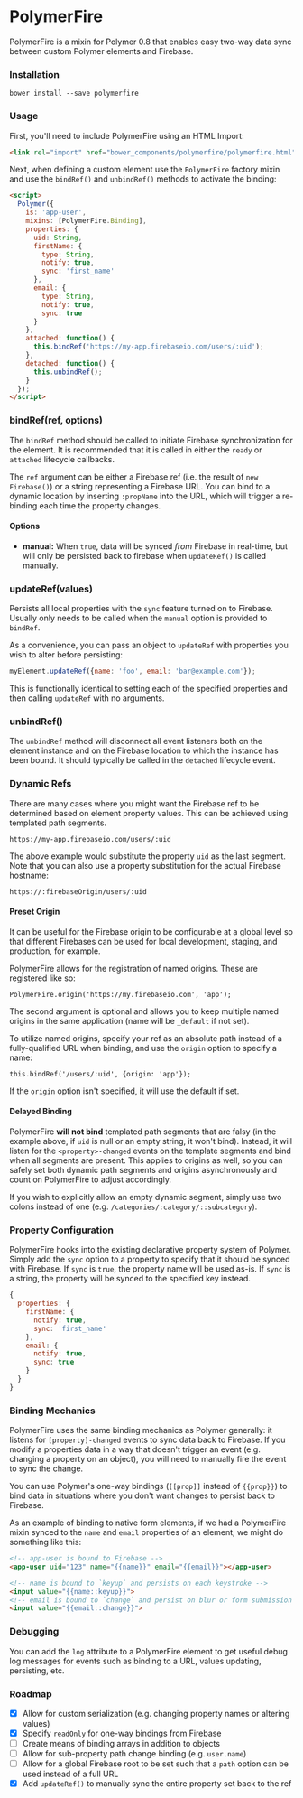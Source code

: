 # PolymerFire

PolymerFire is a mixin for Polymer 0.8 that enables easy two-way data sync
between custom Polymer elements and Firebase.

### Installation

    bower install --save polymerfire

### Usage

First, you'll need to include PolymerFire using an HTML Import:

```html
<link rel="import" href="bower_components/polymerfire/polymerfire.html">
```

Next, when defining a custom element use the `PolymerFire` factory mixin and
use the `bindRef()` and `unbindRef()` methods to activate the binding:

```html
<script>
  Polymer({
    is: 'app-user',
    mixins: [PolymerFire.Binding],
    properties: {
      uid: String,
      firstName: {
        type: String,
        notify: true,
        sync: 'first_name'
      },
      email: {
        type: String,
        notify: true,
        sync: true
      }
    },
    attached: function() {
      this.bindRef('https://my-app.firebaseio.com/users/:uid');
    },
    detached: function() {
      this.unbindRef();
    }
  });
</script>
```

### bindRef(ref, options)

The `bindRef` method should be called to initiate Firebase synchronization for
the element. It is recommended that it is called in either the `ready` or
`attached` lifecycle callbacks.

The `ref` argument can be either a Firebase ref (i.e. the result of `new Firebase()`)
or a string representing a Firebase URL. You can bind to a dynamic location by
inserting `:propName` into the URL, which will trigger a re-binding each time
the property changes.

#### Options

* **manual:** When `true`, data will be synced *from* Firebase in real-time, but
  will only be persisted back to firebase when `updateRef()` is called manually.

### updateRef(values)

Persists all local properties with the `sync` feature turned on to Firebase.
Usually only needs to be called when the `manual` option is provided to `bindRef`.

As a convenience, you can pass an object to `updateRef` with properties you wish
to alter before persisting:

```js
myElement.updateRef({name: 'foo', email: 'bar@example.com'});
```

This is functionally identical to setting each of the specified properties and
then calling `updateRef` with no arguments.

### unbindRef()

The `unbindRef` method will disconnect all event listeners both on the element
instance and on the Firebase location to which the instance has been bound. It
should typically be called in the `detached` lifecycle event.

### Dynamic Refs

There are many cases where you might want the Firebase ref to be determined based
on element property values. This can be achieved using templated path segments.

    https://my-app.firebaseio.com/users/:uid

The above example would substitute the property `uid` as the last segment. Note
that you can also use a property substitution for the actual Firebase hostname:

    https://:firebaseOrigin/users/:uid

#### Preset Origin

It can be useful for the Firebase origin to be configurable at a global level
so that different Firebases can be used for local development, staging, and
production, for example.

PolymerFire allows for the registration of named origins. These are registered
like so:

    PolymerFire.origin('https://my.firebaseio.com', 'app');
    
The second argument is optional and allows you to keep multiple named origins
in the same application (name will be `_default` if not set).

To utilize named origins, specify your ref as an absolute path instead of a
fully-qualified URL when binding, and use the `origin` option to specify a name:

    this.bindRef('/users/:uid', {origin: 'app'});
    
If the `origin` option isn't specified, it will use the default if set.

#### Delayed Binding

PolymerFire **will not bind** templated path segments that are falsy (in the
example above, if `uid` is null or an empty string, it won't bind). Instead,
it will listen for the `<property>-changed` events on the template segments and
bind when all segments are present. This applies to origins as well, so you can
safely set both dynamic path segments and origins asynchronously and count on
PolymerFire to adjust accordingly.

If you wish to explicitly allow an empty dynamic segment, simply use two colons
instead of one (e.g. `/categories/:category/::subcategory`).

### Property Configuration

PolymerFire hooks into the existing declarative property system of Polymer. Simply
add the `sync` option to a property to specify that it should be synced with
Firebase. If `sync` is `true`, the property name will be used as-is. If `sync`
is a string, the property will be synced to the specified key instead.

```js
{
  properties: {
    firstName: {
      notify: true,
      sync: 'first_name'
    },
    email: {
      notify: true,
      sync: true
    }
  }
}
```

### Binding Mechanics

PolymerFire uses the same binding mechanics as Polymer generally: it
listens for `[property]-changed` events to sync data back to Firebase. If you
modify a properties data in a way that doesn't trigger an event (e.g. changing
a property on an object), you will need to manually fire the event to sync the
change.

You can use Polymer's one-way bindings (`[[prop]]` instead of `{{prop}}`) to
bind data in situations where you don't want changes to persist back to Firebase.

As an example of binding to native form elements, if we had a PolymerFire mixin
synced to the `name` and `email` properties of an element, we might do something
like this:

```html
<!-- app-user is bound to Firebase -->
<app-user uid="123" name="{{name}}" email="{{email}}"></app-user>

<!-- name is bound to `keyup` and persists on each keystroke -->
<input value="{{name::keyup}}">
<!-- email is bound to `change` and persist on blur or form submission -->
<input value="{{email::change}}">
```

### Debugging

You can add the `log` attribute to a PolymerFire element to get useful debug
log messages for events such as binding to a URL, values updating, persisting,
etc.

### Roadmap

- [x] Allow for custom serialization (e.g. changing property names or altering values)
- [x] Specify `readOnly` for one-way bindings from Firebase
- [ ] Create means of binding arrays in addition to objects
- [ ] Allow for sub-property path change binding (e.g. `user.name`)
- [ ] Allow for a global Firebase root to be set such that a `path` option can be used instead of a full URL
- [x] Add `updateRef()` to manually sync the entire property set back to the ref